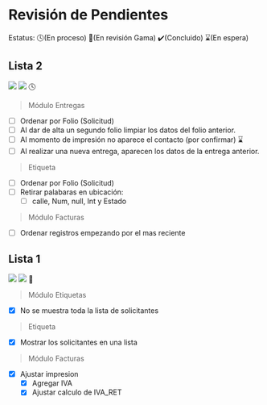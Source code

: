 # Revisión de Pendientes

Estatus: :clock4:(En proceso)  :eyes:(En revisión Gama)  :heavy_check_mark:(Concluido)  :hourglass:(En espera)

## Lista 2
![](https://img.shields.io/badge/Creado-18--May--2022-blue)
![](https://img.shields.io/badge/Entrega-27--May--2022-success)
:clock4:

> Módulo Entregas
- [ ] Ordenar por Folio (Solicitud)
- [ ] Al dar de alta un segundo folio limpiar los datos del folio anterior.
- [ ] Al momento de impresión no aparece el contacto (por confirmar) :hourglass:
- [ ] Al realizar una nueva entrega, aparecen los datos de la entrega anterior.

> Etiqueta
- [ ] Ordenar por Folio (Solicitud)
- [ ] Retirar palabaras en ubicación:
  - [ ] calle, Num, null, Int y Estado

> Módulo Facturas
- [ ] Ordenar registros empezando por el mas reciente

## Lista 1
![](https://img.shields.io/badge/Creado-06--May--2022-blue)
![](https://img.shields.io/badge/Entrega-17--May--2022-success)
:eyes:

> Módulo Etiquetas
- [x] No se muestra toda la lista de solicitantes

> Etiqueta
- [x] Mostrar los solicitantes en una lista

> Módulo Facturas
- [x] Ajustar impresion
  - [x] Agregar IVA
  - [x] Ajustar calculo de IVA_RET
